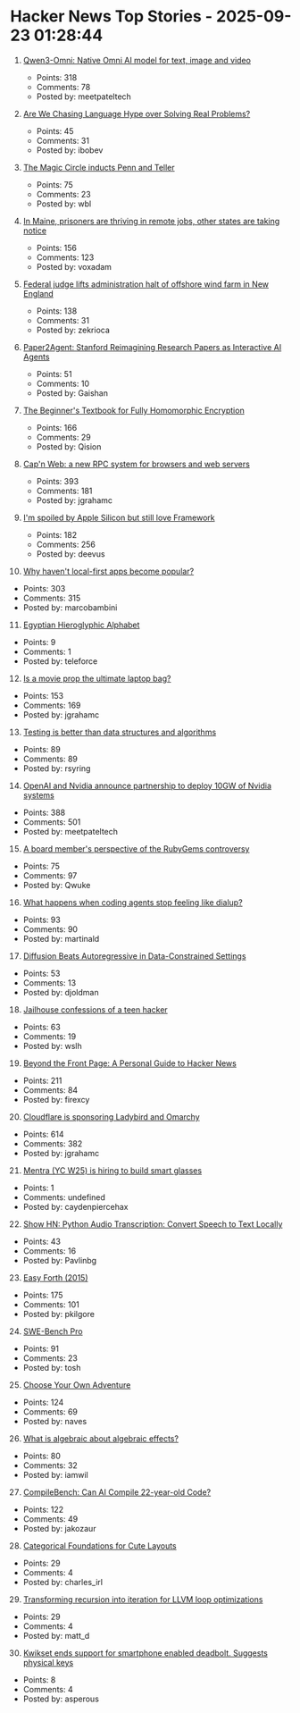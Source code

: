 # Hacker News Top Stories - 2025-09-23 01:28:44

1. [Qwen3-Omni: Native Omni AI model for text, image and video](https://github.com/QwenLM/Qwen3-Omni)
   - Points: 318
   - Comments: 78
   - Posted by: meetpateltech

2. [Are We Chasing Language Hype over Solving Real Problems?](https://dayvster.com/blog/are-we-chasing-language-hype-over-solving-real-problems/)
   - Points: 45
   - Comments: 31
   - Posted by: ibobev

3. [The Magic Circle inducts Penn and Teller](https://www.nytimes.com/2025/09/19/arts/penn-teller-magic-circle.html)
   - Points: 75
   - Comments: 23
   - Posted by: wbl

4. [In Maine, prisoners are thriving in remote jobs, other states are taking notice](https://www.mainepublic.org/2025-08-29/in-maine-prisoners-are-thriving-in-remote-jobs-and-other-states-are-taking-notice)
   - Points: 156
   - Comments: 123
   - Posted by: voxadam

5. [Federal judge lifts administration halt of offshore wind farm in New England](https://apnews.com/article/trump-renewable-energy-offshore-wind-revolution-wind-f1cbe85a829e3d5e5496f834bcb617d1)
   - Points: 138
   - Comments: 31
   - Posted by: zekrioca

6. [Paper2Agent: Stanford Reimagining Research Papers as Interactive AI Agents](https://arxiv.org/abs/2509.06917)
   - Points: 51
   - Comments: 10
   - Posted by: Gaishan

7. [The Beginner's Textbook for Fully Homomorphic Encryption](https://arxiv.org/abs/2503.05136)
   - Points: 166
   - Comments: 29
   - Posted by: Qision

8. [Cap'n Web: a new RPC system for browsers and web servers](https://blog.cloudflare.com/capnweb-javascript-rpc-library/)
   - Points: 393
   - Comments: 181
   - Posted by: jgrahamc

9. [I'm spoiled by Apple Silicon but still love Framework](https://simonhartcher.com/posts/2025-09-22-why-im-spoiled-by-apple-silicon-but-still-love-framework/)
   - Points: 182
   - Comments: 256
   - Posted by: deevus

10. [Why haven't local-first apps become popular?](https://marcobambini.substack.com/p/why-local-first-apps-havent-become)
   - Points: 303
   - Comments: 315
   - Posted by: marcobambini

11. [Egyptian Hieroglyphic Alphabet](https://discoveringegypt.com/egyptian-hieroglyphic-writing/egyptian-hieroglyphic-alphabet/)
   - Points: 9
   - Comments: 1
   - Posted by: teleforce

12. [Is a movie prop the ultimate laptop bag?](https://blog.jgc.org/2025/09/is-movie-prop-ultimate-laptop-bag.html)
   - Points: 153
   - Comments: 169
   - Posted by: jgrahamc

13. [Testing is better than data structures and algorithms](https://nedbatchelder.com/blog/202509/testing_is_better_than_dsa.html)
   - Points: 89
   - Comments: 89
   - Posted by: rsyring

14. [OpenAI and Nvidia announce partnership to deploy 10GW of Nvidia systems](https://openai.com/index/openai-nvidia-systems-partnership/)
   - Points: 388
   - Comments: 501
   - Posted by: meetpateltech

15. [A board member's perspective of the RubyGems controversy](https://apiguy.substack.com/p/a-board-members-perspective-of-the)
   - Points: 75
   - Comments: 97
   - Posted by: Qwuke

16. [What happens when coding agents stop feeling like dialup?](https://martinalderson.com/posts/what-happens-when-coding-agents-stop-feeling-like-dialup/)
   - Points: 93
   - Comments: 90
   - Posted by: martinald

17. [Diffusion Beats Autoregressive in Data-Constrained Settings](https://blog.ml.cmu.edu/2025/09/22/diffusion-beats-autoregressive-in-data-constrained-settings/)
   - Points: 53
   - Comments: 13
   - Posted by: djoldman

18. [Jailhouse confessions of a teen hacker](https://www.bloomberg.com/news/features/2025-09-19/multimillion-dollar-hacking-spree-scattered-spider-teen-s-jailhouse-confessions)
   - Points: 63
   - Comments: 19
   - Posted by: wslh

19. [Beyond the Front Page: A Personal Guide to Hacker News](https://hsu.cy/2025/09/how-to-read-hn/)
   - Points: 211
   - Comments: 84
   - Posted by: firexcy

20. [Cloudflare is sponsoring Ladybird and Omarchy](https://blog.cloudflare.com/supporting-the-future-of-the-open-web/)
   - Points: 614
   - Comments: 382
   - Posted by: jgrahamc

21. [Mentra (YC W25) is hiring to build smart glasses](undefined)
   - Points: 1
   - Comments: undefined
   - Posted by: caydenpiercehax

22. [Show HN: Python Audio Transcription: Convert Speech to Text Locally](https://www.pavlinbg.com/posts/python-speech-to-text-guide)
   - Points: 43
   - Comments: 16
   - Posted by: Pavlinbg

23. [Easy Forth (2015)](https://skilldrick.github.io/easyforth/)
   - Points: 175
   - Comments: 101
   - Posted by: pkilgore

24. [SWE-Bench Pro](https://github.com/scaleapi/SWE-bench_Pro-os)
   - Points: 91
   - Comments: 23
   - Posted by: tosh

25. [Choose Your Own Adventure](https://www.filfre.net/2025/09/choose-your-own-adventure/)
   - Points: 124
   - Comments: 69
   - Posted by: naves

26. [What is algebraic about algebraic effects?](https://interjectedfuture.com/what-is-algebraic-about-algebraic-effects/)
   - Points: 80
   - Comments: 32
   - Posted by: iamwil

27. [CompileBench: Can AI Compile 22-year-old Code?](https://quesma.com/blog/introducing-compilebench/)
   - Points: 122
   - Comments: 49
   - Posted by: jakozaur

28. [Categorical Foundations for Cute Layouts](https://research.colfax-intl.com/categorical-foundations-for-cute-layouts/)
   - Points: 29
   - Comments: 4
   - Posted by: charles_irl

29. [Transforming recursion into iteration for LLVM loop optimizations](https://dspace.mit.edu/handle/1721.1/162684)
   - Points: 29
   - Comments: 4
   - Posted by: matt_d

30. [Kwikset ends support for smartphone enabled deadbolt. Suggests physical keys](https://www.kwikset.com/support/answers/what-does-the-kevo-app-shutdown-mean-to-my-kevo-door-lock)
   - Points: 8
   - Comments: 4
   - Posted by: asperous

